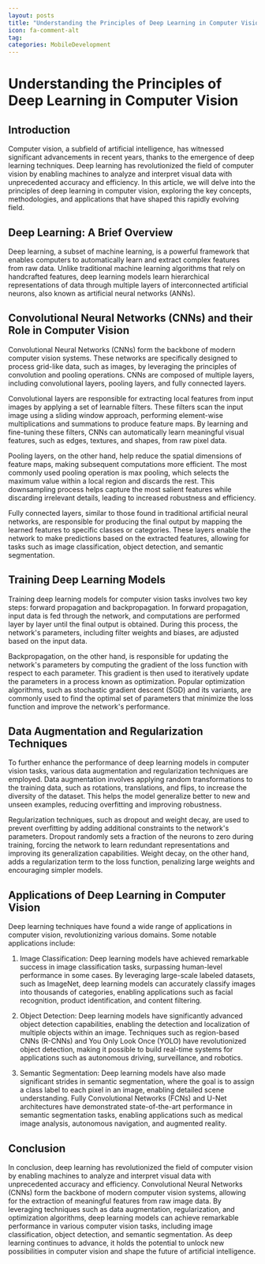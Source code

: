 ```yaml
---
layout: posts
title: "Understanding the Principles of Deep Learning in Computer Vision"
icon: fa-comment-alt
tag:      
categories: MobileDevelopment
---
```



# Understanding the Principles of Deep Learning in Computer Vision

## Introduction

Computer vision, a subfield of artificial intelligence, has witnessed significant advancements in recent years, thanks to the emergence of deep learning techniques. Deep learning has revolutionized the field of computer vision by enabling machines to analyze and interpret visual data with unprecedented accuracy and efficiency. In this article, we will delve into the principles of deep learning in computer vision, exploring the key concepts, methodologies, and applications that have shaped this rapidly evolving field.

## Deep Learning: A Brief Overview

Deep learning, a subset of machine learning, is a powerful framework that enables computers to automatically learn and extract complex features from raw data. Unlike traditional machine learning algorithms that rely on handcrafted features, deep learning models learn hierarchical representations of data through multiple layers of interconnected artificial neurons, also known as artificial neural networks (ANNs).

## Convolutional Neural Networks (CNNs) and their Role in Computer Vision

Convolutional Neural Networks (CNNs) form the backbone of modern computer vision systems. These networks are specifically designed to process grid-like data, such as images, by leveraging the principles of convolution and pooling operations. CNNs are composed of multiple layers, including convolutional layers, pooling layers, and fully connected layers.

Convolutional layers are responsible for extracting local features from input images by applying a set of learnable filters. These filters scan the input image using a sliding window approach, performing element-wise multiplications and summations to produce feature maps. By learning and fine-tuning these filters, CNNs can automatically learn meaningful visual features, such as edges, textures, and shapes, from raw pixel data.

Pooling layers, on the other hand, help reduce the spatial dimensions of feature maps, making subsequent computations more efficient. The most commonly used pooling operation is max pooling, which selects the maximum value within a local region and discards the rest. This downsampling process helps capture the most salient features while discarding irrelevant details, leading to increased robustness and efficiency.

Fully connected layers, similar to those found in traditional artificial neural networks, are responsible for producing the final output by mapping the learned features to specific classes or categories. These layers enable the network to make predictions based on the extracted features, allowing for tasks such as image classification, object detection, and semantic segmentation.

## Training Deep Learning Models

Training deep learning models for computer vision tasks involves two key steps: forward propagation and backpropagation. In forward propagation, input data is fed through the network, and computations are performed layer by layer until the final output is obtained. During this process, the network's parameters, including filter weights and biases, are adjusted based on the input data.

Backpropagation, on the other hand, is responsible for updating the network's parameters by computing the gradient of the loss function with respect to each parameter. This gradient is then used to iteratively update the parameters in a process known as optimization. Popular optimization algorithms, such as stochastic gradient descent (SGD) and its variants, are commonly used to find the optimal set of parameters that minimize the loss function and improve the network's performance.

## Data Augmentation and Regularization Techniques

To further enhance the performance of deep learning models in computer vision tasks, various data augmentation and regularization techniques are employed. Data augmentation involves applying random transformations to the training data, such as rotations, translations, and flips, to increase the diversity of the dataset. This helps the model generalize better to new and unseen examples, reducing overfitting and improving robustness.

Regularization techniques, such as dropout and weight decay, are used to prevent overfitting by adding additional constraints to the network's parameters. Dropout randomly sets a fraction of the neurons to zero during training, forcing the network to learn redundant representations and improving its generalization capabilities. Weight decay, on the other hand, adds a regularization term to the loss function, penalizing large weights and encouraging simpler models.

## Applications of Deep Learning in Computer Vision

Deep learning techniques have found a wide range of applications in computer vision, revolutionizing various domains. Some notable applications include:

1. Image Classification: Deep learning models have achieved remarkable success in image classification tasks, surpassing human-level performance in some cases. By leveraging large-scale labeled datasets, such as ImageNet, deep learning models can accurately classify images into thousands of categories, enabling applications such as facial recognition, product identification, and content filtering.

2. Object Detection: Deep learning models have significantly advanced object detection capabilities, enabling the detection and localization of multiple objects within an image. Techniques such as region-based CNNs (R-CNNs) and You Only Look Once (YOLO) have revolutionized object detection, making it possible to build real-time systems for applications such as autonomous driving, surveillance, and robotics.

3. Semantic Segmentation: Deep learning models have also made significant strides in semantic segmentation, where the goal is to assign a class label to each pixel in an image, enabling detailed scene understanding. Fully Convolutional Networks (FCNs) and U-Net architectures have demonstrated state-of-the-art performance in semantic segmentation tasks, enabling applications such as medical image analysis, autonomous navigation, and augmented reality.

## Conclusion

In conclusion, deep learning has revolutionized the field of computer vision by enabling machines to analyze and interpret visual data with unprecedented accuracy and efficiency. Convolutional Neural Networks (CNNs) form the backbone of modern computer vision systems, allowing for the extraction of meaningful features from raw image data. By leveraging techniques such as data augmentation, regularization, and optimization algorithms, deep learning models can achieve remarkable performance in various computer vision tasks, including image classification, object detection, and semantic segmentation. As deep learning continues to advance, it holds the potential to unlock new possibilities in computer vision and shape the future of artificial intelligence.